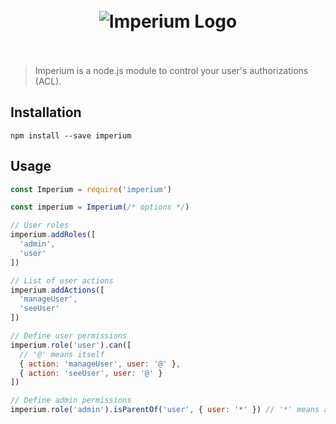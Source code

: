 <h1 align="center"><br><img src="https://user-images.githubusercontent.com/904724/28790761-8bb70a1a-762a-11e7-9374-f74d4e6c8786.png" alt="Imperium Logo"/><br><br></h1>

> Imperium is a node.js module to control your user's authorizations (ACL).

## Installation

```
npm install --save imperium
```

## Usage

```js
const Imperium = require('imperium')

const imperium = Imperium(/* options */)

// User roles
imperium.addRoles([
  'admin',
  'user'
])

// List of user actions
imperium.addActions([
  'manageUser',
  'seeUser'
])

// Define user permissions
imperium.role('user').can([
  // '@' means itself
  { action: 'manageUser', user: '@' },
  { action: 'seeUser', user: '@' }
])

// Define admin permissions
imperium.role('admin').isParentOf('user', { user: '*' }) // '*' means all
```
